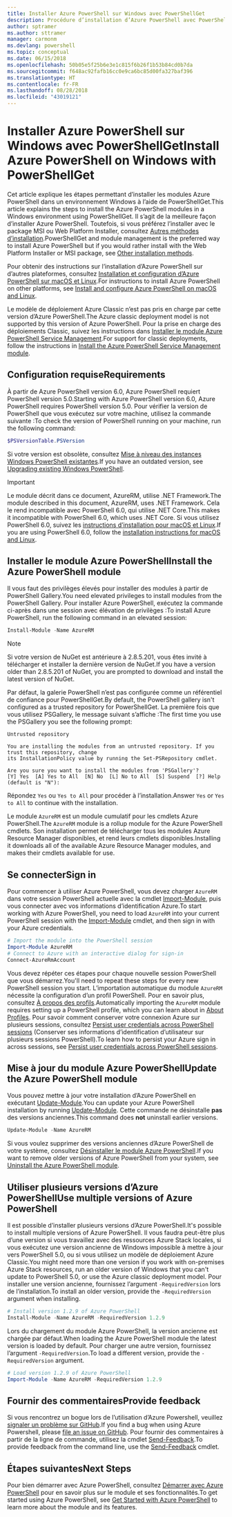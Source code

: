 ```yaml
---
title: Installer Azure PowerShell sur Windows avec PowerShellGet
description: Procédure d’installation d’Azure PowerShell avec PowerShellGet
author: sptramer
ms.author: sttramer
manager: carmonm
ms.devlang: powershell
ms.topic: conceptual
ms.date: 06/15/2018
ms.openlocfilehash: 50b05e5f25b6e3e1c815f6b26f1b53b84cd0b7da
ms.sourcegitcommit: f648ac92fafb16cc0e9ca6bc85d00fa327baf396
ms.translationtype: HT
ms.contentlocale: fr-FR
ms.lasthandoff: 08/28/2018
ms.locfileid: "43019121"
---
```

# <a name="install-azure-powershell-on-windows-with-powershellget"></a><span data-ttu-id="0f85b-103">Installer Azure PowerShell sur Windows avec PowerShellGet</span><span class="sxs-lookup"><span data-stu-id="0f85b-103">Install Azure PowerShell on Windows with PowerShellGet</span></span>

<span data-ttu-id="0f85b-104">Cet article explique les étapes permettant d’installer les modules Azure PowerShell dans un environnement Windows à l’aide de PowerShellGet.</span><span class="sxs-lookup"><span data-stu-id="0f85b-104">This article explains the steps to install the Azure PowerShell modules in a Windows environment using PowerShellGet.</span></span> <span data-ttu-id="0f85b-105">Il s’agit de la meilleure façon d’installer Azure PowerShell. Toutefois, si vous préférez l’installer avec le package MSI ou Web Platform Installer, consultez [Autres méthodes d’installation](other-install.md).</span><span class="sxs-lookup"><span data-stu-id="0f85b-105">PowerShellGet and module management is the preferred way to install Azure PowerShell but if you would rather install with the Web Platform Installer or MSI package, see [Other installation methods](other-install.md).</span></span>

<span data-ttu-id="0f85b-106">Pour obtenir des instructions sur l’installation d’Azure PowerShell sur d’autres plateformes, consultez [Installation et configuration d’Azure PowerShell sur macOS et Linux](install-azurermps-maclinux.md).</span><span class="sxs-lookup"><span data-stu-id="0f85b-106">For instructions to install Azure PowerShell on other platforms, see [Install and configure Azure PowerShell on macOS and Linux](install-azurermps-maclinux.md).</span></span>

<span data-ttu-id="0f85b-107">Le modèle de déploiement Azure Classic n’est pas pris en charge par cette version d’Azure PowerShell.</span><span class="sxs-lookup"><span data-stu-id="0f85b-107">The Azure classic deployment model is not supported by this version of Azure PowerShell.</span></span> <span data-ttu-id="0f85b-108">Pour la prise en charge des déploiements Classic, suivez les instructions dans [Installer le module Azure PowerShell Service Management](/powershell/azure/servicemanagement/install-azure-ps).</span><span class="sxs-lookup"><span data-stu-id="0f85b-108">For support for classic deployments, follow the instructions in [Install the Azure PowerShell Service Management module](/powershell/azure/servicemanagement/install-azure-ps).</span></span>

## <a name="requirements"></a><span data-ttu-id="0f85b-109">Configuration requise</span><span class="sxs-lookup"><span data-stu-id="0f85b-109">Requirements</span></span>

<span data-ttu-id="0f85b-110">À partir de Azure PowerShell version 6.0, Azure PowerShell requiert PowerShell version 5.0.</span><span class="sxs-lookup"><span data-stu-id="0f85b-110">Starting with Azure PowerShell version 6.0, Azure PowerShell requires PowerShell version 5.0.</span></span> <span data-ttu-id="0f85b-111">Pour vérifier la version de PowerShell que vous exécutez sur votre machine, utilisez la commande suivante :</span><span class="sxs-lookup"><span data-stu-id="0f85b-111">To check the version of PowerShell running on your machine, run the following command:</span></span>

```powershell
$PSVersionTable.PSVersion
```

<span data-ttu-id="0f85b-112">Si votre version est obsolète, consultez [Mise à niveau des instances Windows PowerShell existantes](/powershell/scripting/setup/installing-windows-powershell?view=powershell-6#upgrading-existing-windows-powershell).</span><span class="sxs-lookup"><span data-stu-id="0f85b-112">If you have an outdated version, see [Upgrading existing Windows PowerShell](/powershell/scripting/setup/installing-windows-powershell?view=powershell-6#upgrading-existing-windows-powershell).</span></span>

> [!IMPORTANT]
> <span data-ttu-id="0f85b-113">Le module décrit dans ce document, AzureRM, utilise .NET Framework.</span><span class="sxs-lookup"><span data-stu-id="0f85b-113">The module described in this document, AzureRM, uses .NET Framework.</span></span> <span data-ttu-id="0f85b-114">Cela le rend incompatible avec PowerShell 6.0, qui utilise .NET Core.</span><span class="sxs-lookup"><span data-stu-id="0f85b-114">This makes it incompatible with PowerShell 6.0, which uses .NET Core.</span></span> <span data-ttu-id="0f85b-115">Si vous utilisez PowerShell 6.0, suivez les [instructions d’installation pour macOS et Linux](install-azurermps-maclinux.md).</span><span class="sxs-lookup"><span data-stu-id="0f85b-115">If you are using PowerShell 6.0, follow the [installation instructions for macOS and Linux](install-azurermps-maclinux.md).</span></span>

## <a name="install-the-azure-powershell-module"></a><span data-ttu-id="0f85b-116">Installer le module Azure PowerShell</span><span class="sxs-lookup"><span data-stu-id="0f85b-116">Install the Azure PowerShell module</span></span>

<span data-ttu-id="0f85b-117">Il vous faut des privilèges élevés pour installer des modules à partir de PowerShell Gallery.</span><span class="sxs-lookup"><span data-stu-id="0f85b-117">You need elevated privileges to install modules from the PowerShell Gallery.</span></span> <span data-ttu-id="0f85b-118">Pour installer Azure PowerShell, exécutez la commande ci-après dans une session avec élévation de privilèges :</span><span class="sxs-lookup"><span data-stu-id="0f85b-118">To install Azure PowerShell, run the following command in an elevated session:</span></span>

```powershell
Install-Module -Name AzureRM
```

> [!NOTE]
> <span data-ttu-id="0f85b-119">Si votre version de NuGet est antérieure à 2.8.5.201, vous êtes invité à télécharger et installer la dernière version de NuGet.</span><span class="sxs-lookup"><span data-stu-id="0f85b-119">If you have a version older than 2.8.5.201 of NuGet, you are prompted to download and install the latest version of NuGet.</span></span>

<span data-ttu-id="0f85b-120">Par défaut, la galerie PowerShell n’est pas configurée comme un référentiel de confiance pour PowerShellGet.</span><span class="sxs-lookup"><span data-stu-id="0f85b-120">By default, the PowerShell gallery isn't configured as a trusted repository for PowerShellGet.</span></span> <span data-ttu-id="0f85b-121">La première fois que vous utilisez PSGallery, le message suivant s’affiche :</span><span class="sxs-lookup"><span data-stu-id="0f85b-121">The first time you use the PSGallery you see the following prompt:</span></span>

```output
Untrusted repository

You are installing the modules from an untrusted repository. If you trust this repository, change
its InstallationPolicy value by running the Set-PSRepository cmdlet.

Are you sure you want to install the modules from 'PSGallery'?
[Y] Yes  [A] Yes to All  [N] No  [L] No to All  [S] Suspend  [?] Help (default is "N"):
```

<span data-ttu-id="0f85b-122">Répondez `Yes` ou `Yes to All` pour procéder à l’installation.</span><span class="sxs-lookup"><span data-stu-id="0f85b-122">Answer `Yes` or `Yes to All` to continue with the installation.</span></span>

<span data-ttu-id="0f85b-123">Le module `AzureRM` est un module cumulatif pour les cmdlets Azure PowerShell.</span><span class="sxs-lookup"><span data-stu-id="0f85b-123">The `AzureRM` module is a rollup module for the Azure PowerShell cmdlets.</span></span> <span data-ttu-id="0f85b-124">Son installation permet de télécharger tous les modules Azure Resource Manager disponibles, et rend leurs cmdlets disponibles.</span><span class="sxs-lookup"><span data-stu-id="0f85b-124">Installing it downloads all of the available Azure Resource Manager modules, and makes their cmdlets available for use.</span></span>

## <a name="sign-in"></a><span data-ttu-id="0f85b-125">Se connecter</span><span class="sxs-lookup"><span data-stu-id="0f85b-125">Sign in</span></span>

<span data-ttu-id="0f85b-126">Pour commencer à utiliser Azure PowerShell, vous devez charger `AzureRM` dans votre session PowerShell actuelle avec la cmdlet [Import-Module](/powershell/module/Microsoft.PowerShell.Core/Import-Module), puis vous connecter avec vos informations d’identification Azure.</span><span class="sxs-lookup"><span data-stu-id="0f85b-126">To start working with Azure PowerShell, you need to load `AzureRM` into your current PowerShell session with the [Import-Module](/powershell/module/Microsoft.PowerShell.Core/Import-Module) cmdlet, and then sign in with your Azure credentials.</span></span>

```powershell
# Import the module into the PowerShell session
Import-Module AzureRM
# Connect to Azure with an interactive dialog for sign-in
Connect-AzureRmAccount
```

<span data-ttu-id="0f85b-127">Vous devez répéter ces étapes pour chaque nouvelle session PowerShell que vous démarrez.</span><span class="sxs-lookup"><span data-stu-id="0f85b-127">You'll need to repeat these steps for every new PowerShell session you start.</span></span> <span data-ttu-id="0f85b-128">L’importation automatique du module `AzureRM` nécessite la configuration d’un profil PowerShell. Pour en savoir plus, consultez [À propos des profils](/powershell/module/microsoft.powershell.core/about/about_profiles).</span><span class="sxs-lookup"><span data-stu-id="0f85b-128">Automatically importing the `AzureRM` module requires setting up a PowerShell profile, which you can learn about in [About Profiles](/powershell/module/microsoft.powershell.core/about/about_profiles).</span></span>
<span data-ttu-id="0f85b-129">Pour savoir comment conserver votre connexion Azure sur plusieurs sessions, consultez [Persist user credentials across PowerShell sessions](context-persistence.md) (Conserver ses informations d’identification d’utilisateur sur plusieurs sessions PowerShell).</span><span class="sxs-lookup"><span data-stu-id="0f85b-129">To learn how to persist your Azure sign in across sessions, see [Persist user credentials across PowerShell sessions](context-persistence.md).</span></span>

## <a name="update-the-azure-powershell-module"></a><span data-ttu-id="0f85b-130">Mise à jour du module Azure PowerShell</span><span class="sxs-lookup"><span data-stu-id="0f85b-130">Update the Azure PowerShell module</span></span>

<span data-ttu-id="0f85b-131">Vous pouvez mettre à jour votre installation d’Azure PowerShell en exécutant [Update-Module](/powershell/module/powershellget/update-module).</span><span class="sxs-lookup"><span data-stu-id="0f85b-131">You can update your Azure PowerShell installation by running [Update-Module](/powershell/module/powershellget/update-module).</span></span> <span data-ttu-id="0f85b-132">Cette commande ne désinstalle __pas__ des versions anciennes.</span><span class="sxs-lookup"><span data-stu-id="0f85b-132">This command does __not__ uninstall earlier versions.</span></span>

```powershell
Update-Module -Name AzureRM
```

<span data-ttu-id="0f85b-133">Si vous voulez supprimer des versions anciennes d’Azure PowerShell de votre système, consultez [Désinstaller le module Azure PowerShell](uninstall-azurerm-ps.md).</span><span class="sxs-lookup"><span data-stu-id="0f85b-133">If you want to remove older versions of Azure PowerShell from your system, see [Uninstall the Azure PowerShell module](uninstall-azurerm-ps.md).</span></span>

## <a name="use-multiple-versions-of-azure-powershell"></a><span data-ttu-id="0f85b-134">Utiliser plusieurs versions d’Azure PowerShell</span><span class="sxs-lookup"><span data-stu-id="0f85b-134">Use multiple versions of Azure PowerShell</span></span>

<span data-ttu-id="0f85b-135">Il est possible d’installer plusieurs versions d’Azure PowerShell.</span><span class="sxs-lookup"><span data-stu-id="0f85b-135">It's possible to install multiple versions of Azure PowerShell.</span></span> <span data-ttu-id="0f85b-136">Il vous faudra peut-être plus d’une version si vous travaillez avec des ressources Azure Stack locales, si vous exécutez une version ancienne de Windows impossible à mettre à jour vers PowerShell 5.0, ou si vous utilisez un modèle de déploiement Azure Classic.</span><span class="sxs-lookup"><span data-stu-id="0f85b-136">You might need more than one version if you work with on-premises Azure Stack resources, run an older version of Windows that you can't update to PowerShell 5.0, or use the Azure classic deployment model.</span></span> <span data-ttu-id="0f85b-137">Pour installer une version ancienne, fournissez l’argument `-RequiredVersion` lors de l’installation.</span><span class="sxs-lookup"><span data-stu-id="0f85b-137">To install an older version, provide the `-RequiredVersion` argument when installing.</span></span>

```powershell
# Install version 1.2.9 of Azure PowerShell
Install-Module -Name AzureRM -RequiredVersion 1.2.9
```

<span data-ttu-id="0f85b-138">Lors du chargement du module Azure PowerShell, la version ancienne est chargée par défaut.</span><span class="sxs-lookup"><span data-stu-id="0f85b-138">When loading the Azure PowerShell module the latest version is loaded by default.</span></span> <span data-ttu-id="0f85b-139">Pour charger une autre version, fournissez l’argument `-RequiredVersion`.</span><span class="sxs-lookup"><span data-stu-id="0f85b-139">To load a different version, provide the `-RequiredVersion` argument.</span></span>

```powershell
# Load version 1.2.9 of Azure PowerShell
Import-Module -Name AzureRM -RequiredVersion 1.2.9
```

## <a name="provide-feedback"></a><span data-ttu-id="0f85b-140">Fournir des commentaires</span><span class="sxs-lookup"><span data-stu-id="0f85b-140">Provide feedback</span></span>

<span data-ttu-id="0f85b-141">Si vous rencontrez un bogue lors de l’utilisation d’Azure Powershell, veuillez [signaler un problème sur GitHub](https://github.com/Azure/azure-powershell/issues).</span><span class="sxs-lookup"><span data-stu-id="0f85b-141">If you find a bug when using Azure Powershell, please [file an issue on GitHub](https://github.com/Azure/azure-powershell/issues).</span></span>
<span data-ttu-id="0f85b-142">Pour fournir des commentaires à partir de la ligne de commande, utilisez la cmdlet [Send-Feedback](/powershell/module/azurerm.profile/send-feedback).</span><span class="sxs-lookup"><span data-stu-id="0f85b-142">To provide feedback from the command line, use the [Send-Feedback](/powershell/module/azurerm.profile/send-feedback) cmdlet.</span></span>

## <a name="next-steps"></a><span data-ttu-id="0f85b-143">Étapes suivantes</span><span class="sxs-lookup"><span data-stu-id="0f85b-143">Next Steps</span></span>

<span data-ttu-id="0f85b-144">Pour bien démarrer avec Azure PowerShell, consultez [Démarrer avec Azure PowerShell](get-started-azureps.md) pour en savoir plus sur le module et ses fonctionnalités.</span><span class="sxs-lookup"><span data-stu-id="0f85b-144">To get started using Azure PowerShell, see [Get Started with Azure PowerShell](get-started-azureps.md) to learn more about the module and its features.</span></span>